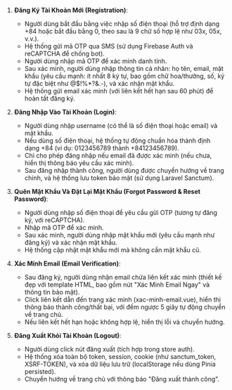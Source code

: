 1. **Đăng Ký Tài Khoản Mới (Registration)**:

    - Người dùng bắt đầu bằng việc nhập số điện thoại (hỗ trợ định dạng +84 hoặc bắt đầu bằng 0, theo sau là 9 chữ số hợp lệ như 03x, 05x, v.v.).
    - Hệ thống gửi mã OTP qua SMS (sử dụng Firebase Auth và reCAPTCHA để chống bot).
    - Người dùng nhập mã OTP để xác minh danh tính.
    - Sau xác minh, người dùng nhập thông tin cá nhân: họ tên, email, mật khẩu (yêu cầu mạnh: ít nhất 8 ký tự, bao gồm chữ hoa/thường, số, ký tự đặc biệt như @$!%\*?&.-), và xác nhận mật khẩu.
    - Hệ thống gửi email xác minh (với liên kết hết hạn sau 60 phút) để hoàn tất đăng ký.

2. **Đăng Nhập Vào Tài Khoản (Login)**:

    - Người dùng nhập username (có thể là số điện thoại hoặc email) và mật khẩu.
    - Nếu dùng số điện thoại, hệ thống tự động chuẩn hóa thành định dạng +84 (ví dụ: 0123456789 thành +84123456789).
    - Chỉ cho phép đăng nhập nếu email đã được xác minh (nếu chưa, hiển thị thông báo yêu cầu xác minh).
    - Sau đăng nhập thành công, người dùng được chuyển hướng về trang chính, và hệ thống lưu token bảo mật (sử dụng Laravel Sanctum).

3. **Quên Mật Khẩu Và Đặt Lại Mật Khẩu (Forgot Password & Reset Password)**:

    - Người dùng nhập số điện thoại để yêu cầu gửi OTP (tương tự đăng ký, với reCAPTCHA).
    - Nhập mã OTP để xác minh.
    - Sau xác minh, người dùng nhập mật khẩu mới (yêu cầu mạnh như đăng ký) và xác nhận mật khẩu.
    - Hệ thống cập nhật mật khẩu mới mà không cần mật khẩu cũ.

4. **Xác Minh Email (Email Verification)**:

    - Sau đăng ký, người dùng nhận email chứa liên kết xác minh (thiết kế đẹp với template HTML, bao gồm nút "Xác Minh Email Ngay" và thông tin bảo mật).
    - Click liên kết dẫn đến trang xác minh (xac-minh-email.vue), hiển thị thông báo thành công/thất bại, với đếm ngược 5 giây tự động chuyển về trang chủ.
    - Nếu liên kết hết hạn hoặc không hợp lệ, hiển thị lỗi và chuyển hướng.

5. **Đăng Xuất Khỏi Tài Khoản (Logout)**:
    - Người dùng click nút đăng xuất (tích hợp trong store auth).
    - Hệ thống xóa toàn bộ token, session, cookie (như sanctum_token, XSRF-TOKEN), và xóa dữ liệu lưu trữ (localStorage nếu dùng Pinia persisted).
    - Chuyển hướng về trang chủ với thông báo "Đăng xuất thành công".
